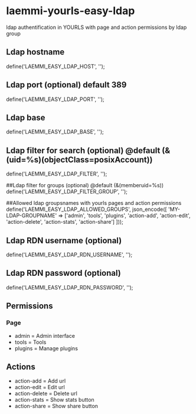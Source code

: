 # laemmi-yourls-easy-ldap
ldap authentification in YOURLS with page and action permissions by ldap group

## Ldap hostname
define('LAEMMI_EASY_LDAP_HOST', '');

## Ldap port (optional) default 389
define('LAEMMI_EASY_LDAP_PORT', '');

## Ldap base
define('LAEMMI_EASY_LDAP_BASE', '');

## Ldap filter for search (optional) @default (&(uid=%s)(objectClass=posixAccount))
define('LAEMMI_EASY_LDAP_FILTER', '');

##Ldap filter for groups (optional) @default (&(memberuid=%s))
define('LAEMMI_EASY_LDAP_FILTER_GROUP', '');

##Allowed ldap groupsnames with yourls pages and action permissions
define('LAEMMI_EASY_LDAP_ALLOWED_GROUPS', json_encode([
    'MY-LDAP-GROUPNAME' => ['admin', 'tools', 'plugins', 'action-add', 'action-edit', 'action-delete', 'action-stats', 'action-share']
]));

## Ldap RDN username (optional)
define('LAEMMI_EASY_LDAP_RDN_USERNAME', '');

## Ldap RDN password (optional)
define('LAEMMI_EASY_LDAP_RDN_PASSWORD', '');

## Permissions
### Page
* admin = Admin interface
* tools = Tools
* plugins = Manage plugins

## Actions
* action-add = Add url
* action-edit = Edit url
* action-delete = Delete url
* action-stats = Show stats button
* action-share = Show share button
